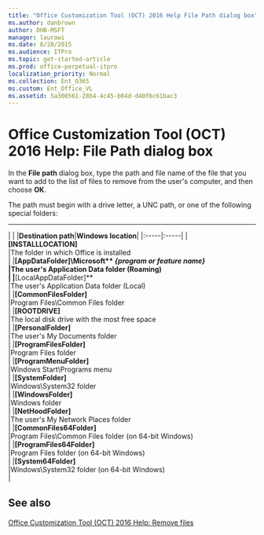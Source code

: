 ```yaml
---
title: "Office Customization Tool (OCT) 2016 Help File Path dialog box"
ms.author: danbrown
author: DHB-MSFT
manager: laurawi
ms.date: 8/28/2015
ms.audience: ITPro
ms.topic: get-started-article
ms.prod: office-perpetual-itpro
localization_priority: Normal
ms.collection: Ent_O365
ms.custom: Ent_Office_VL
ms.assetid: 5a300561-28b4-4c45-b04d-d40f6c61bac3
---
```


# Office Customization Tool (OCT) 2016 Help: File Path dialog box

In the **File path** dialog box, type the path and file name of the file that you want to add to the list of files to remove from the user's computer, and then choose **OK**.
  
The path must begin with a drive letter, a UNC path, or one of the following special folders:
  
****

|
|
|**Destination path**|**Windows location**|
|:-----|:-----|
|**[INSTALLLOCATION]** <br/> |The folder in which Office is installed  <br/> |
|**[AppDataFolder]\Microsoft\** _{program or feature name}_ <br/> |The user's Application Data folder (Roaming)  <br/> |
|**[LocalAppDataFolder]** <br/> |The user's Application Data folder (Local)  <br/> |
|**[CommonFilesFolder]** <br/> |Program Files\Common Files folder  <br/> |
|**[ROOTDRIVE]** <br/> |The local disk drive with the most free space  <br/> |
|**[PersonalFolder]** <br/> |The user's My Documents folder  <br/> |
|**[ProgramFilesFolder]** <br/> |Program Files folder  <br/> |
|**[ProgramMenuFolder]** <br/> |Windows Start\Programs menu  <br/> |
|**[SystemFolder]** <br/> |Windows\System32 folder  <br/> |
|**[WindowsFolder]** <br/> |Windows folder  <br/> |
|**[NetHoodFolder]** <br/> |The user's My Network Places folder  <br/> |
|**[CommonFiles64Folder]** <br/> |Program Files\Common Files folder (on 64-bit Windows)  <br/> |
|**[ProgramFiles64Folder]** <br/> |Program Files folder (on 64-bit Windows)  <br/> |
|**[System64Folder]** <br/> |Windows\System32 folder (on 64-bit Windows)  <br/> |
   
## See also

#### 

[Office Customization Tool (OCT) 2016 Help: Remove files](oct-2016-help-remove-files.md)

